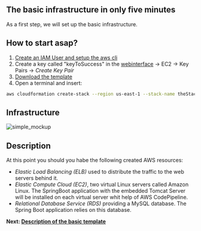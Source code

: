 ## The basic infrastructure in only five minutes
As a first step, we will set up the basic infrastructure. 


## How to start asap?
1. [Create an IAM User and setup the aws cli](http://docs.aws.amazon.com/cli/latest/userguide/cli-chap-getting-set-up.html)
1. Create a key called "keyToSuccess" in the [webinterface](https://console.aws.amazon.com/console/home) -> EC2 -> Key Pairs -> *Create Key Pair*
1. [Download the template](cf_template/template.json)
1. Open a terminal and insert:
```bash
aws cloudformation create-stack --region us-east-1 --stack-name theStackIsBack --template-body file:///Users/PATH_TO_TEMPLATE/template.json --parameters ParameterKey=KeyName,ParameterValue=keyToSuccess ParameterKey=DBName,ParameterValue=TheDbName ParameterKey=DBPwd,ParameterValue=Th3P455w0rd ParameterKey=DBUser,ParameterValue=TheDbUser
```

## Infrastructure 
![simple_mockup](../../documentation/images/infrastructure_basic.png)

## Description
At this point you should you habe the following created AWS resources:
- *Elastic Load Balancing (ELB)* used to distribute the traffic to the web servers behind it.
- *Elastic Compute Cloud (EC2)*, two virtual Linux servers called Amazon Linux. The SpringBoot application with the embedded Tomcat Server will be installed on each virtual server whit help of AWS CodePipeline.
- *Relational Database Service (RDS)* providing a MySQL database. The Spring Boot application relies on this database.

**Next: [Description of the basic template](../../documentation/basic_stack/template_desc.md)**